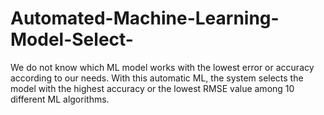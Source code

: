 # Automated-Machine-Learning-Model-Select-

We do not know which ML model works with the lowest error or accuracy according to our needs. 
With this automatic ML, the system selects the model with the highest accuracy or the lowest RMSE value among 10 different ML algorithms.
